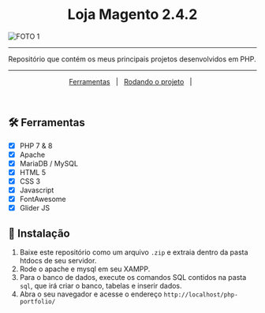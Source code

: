 <h1 align="center"> Loja Magento 2.4.2 </h1>

![FOTO 1](img/logo.png)

<hr>
Repositório que contém os meus principais projetos desenvolvidos em PHP.
<hr>

<p align="center">
  <a href="#hammer_and_wrench-ferramentas">Ferramentas</a> &#xa0; | &#xa0; 
  <a href="#checkered_flag-instalação">Rodando o projeto</a> &#xa0; | &#xa0; 
</p>

<br>

## :hammer_and_wrench: Ferramentas ##
- [x] PHP 7 & 8
- [x] Apache
- [x] MariaDB / MySQL
- [x] HTML 5
- [x] CSS 3
- [x] Javascript
- [x] FontAwesome
- [x] Glider JS 

## :checkered_flag: Instalação ##

1. Baixe este repositório como um arquivo `.zip` e extraia dentro da pasta htdocs de seu servidor.
2. Rode o apache e mysql em seu XAMPP.
3. Para o banco de dados, execute os comandos SQL contidos na pasta `sql`, que irá criar o banco, tabelas e inserir dados.
4. Abra o seu navegador e acesse o endereço `http://localhost/php-portfolio/`
